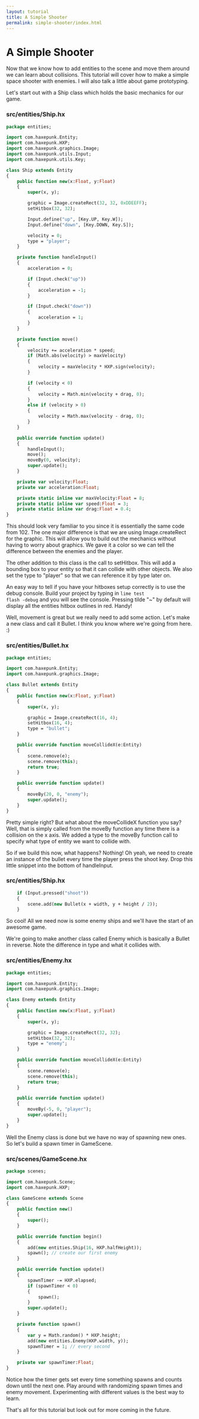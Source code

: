 ```yaml
---
layout: tutorial
title: A Simple Shooter
permalink: simple-shooter/index.html
---
```


# A Simple Shooter

Now that we know how to add entities to the scene and move them around we can learn about collisions. This tutorial will cover how to make a simple space shooter with enemies. I will also talk a little about game prototyping.

Let's start out with a Ship class which holds the basic mechanics for our game.

### src/entities/Ship.hx

```haxe
package entities;

import com.haxepunk.Entity;
import com.haxepunk.HXP;
import com.haxepunk.graphics.Image;
import com.haxepunk.utils.Input;
import com.haxepunk.utils.Key;

class Ship extends Entity
{
	public function new(x:Float, y:Float)
	{
		super(x, y);

		graphic = Image.createRect(32, 32, 0xDDEEFF);
		setHitbox(32, 32);

		Input.define("up", [Key.UP, Key.W]);
		Input.define("down", [Key.DOWN, Key.S]);

		velocity = 0;
		type = "player";
	}

	private function handleInput()
	{
		acceleration = 0;

		if (Input.check("up"))
		{
			acceleration = -1;
		}

		if (Input.check("down"))
		{
			acceleration = 1;
		}
	}

	private function move()
	{
		velocity += acceleration * speed;
		if (Math.abs(velocity) > maxVelocity)
		{
			velocity = maxVelocity * HXP.sign(velocity);
		}

		if (velocity < 0)
		{
			velocity = Math.min(velocity + drag, 0);
		}
		else if (velocity > 0)
		{
			velocity = Math.max(velocity - drag, 0);
		}
	}

	public override function update()
	{
		handleInput();
		move();
		moveBy(0, velocity);
		super.update();
	}

	private var velocity:Float;
	private var acceleration:Float;

	private static inline var maxVelocity:Float = 8;
	private static inline var speed:Float = 3;
	private static inline var drag:Float = 0.4;
}
```

This should look very familiar to you since it is essentially the same code from 102. The one major difference is that we are using Image.createRect for the graphic. This will allow you to build out the mechanics without having to worry about graphics. We gave it a color so we can tell the difference between the enemies and the player.

The other addition to this class is the call to setHitbox. This will add a bounding box to your entity so that it can collide with other objects. We also set the type to "player" so that we can reference it by type later on.

An easy way to tell if you have your hitboxes setup correctly is to use the debug console. Build your project by typing in <code>lime test flash -debug</code> and you will see the console. Pressing tilde "~" by default will display all the entities hitbox outlines in red. Handy!

Well, movement is great but we really need to add some action. Let's make a new class and call it Bullet. I think you know where we're going from here. :)

### src/entities/Bullet.hx

```haxe
package entities;

import com.haxepunk.Entity;
import com.haxepunk.graphics.Image;

class Bullet extends Entity
{
	public function new(x:Float, y:Float)
	{
		super(x, y);

		graphic = Image.createRect(16, 4);
		setHitbox(16, 4);
		type = "bullet";
	}

	public override function moveCollideX(e:Entity)
	{
		scene.remove(e);
		scene.remove(this);
		return true;
	}

	public override function update()
	{
		moveBy(20, 0, "enemy");
		super.update();
	}
}
```

Pretty simple right? But what about the moveCollideX function you say? Well, that is simply called from the moveBy function any time there is a collision on the x axis. We added a type to the moveBy function call to specify what type of entity we want to collide with.

So if we build this now, what happens? Nothing! Oh yeah, we need to create an instance of the bullet every time the player press the shoot key. Drop this little snippet into the bottom of handleInput.

### src/entities/Ship.hx

```haxe
	if (Input.pressed("shoot"))
	{
		scene.add(new Bullet(x + width, y + height / 2));
	}
```

So cool! All we need now is some enemy ships and we'll have the start of an awesome game.

We're going to make another class called Enemy which is basically a Bullet in reverse. Note the difference in type and what it collides with.

### src/entities/Enemy.hx

```haxe
package entities;

import com.haxepunk.Entity;
import com.haxepunk.graphics.Image;

class Enemy extends Entity
{
	public function new(x:Float, y:Float)
	{
		super(x, y);

		graphic = Image.createRect(32, 32);
		setHitbox(32, 32);
		type = "enemy";
	}

	public override function moveCollideX(e:Entity)
	{
		scene.remove(e);
		scene.remove(this);
		return true;
	}

	public override function update()
	{
		moveBy(-5, 0, "player");
		super.update();
	}
}
```

Well the Enemy class is done but we have no way of spawning new ones. So let's build a spawn timer in GameScene.

### src/scenes/GameScene.hx

```haxe
package scenes;

import com.haxepunk.Scene;
import com.haxepunk.HXP;

class GameScene extends Scene
{
	public function new()
	{
		super();
	}

	public override function begin()
	{
		add(new entities.Ship(16, HXP.halfHeight));
		spawn(); // create our first enemy
	}

	public override function update()
	{
		spawnTimer -= HXP.elapsed;
		if (spawnTimer < 0)
		{
			spawn();
		}
		super.update();
	}

	private function spawn()
	{
		var y = Math.random() * HXP.height;
		add(new entities.Enemy(HXP.width, y));
		spawnTimer = 1; // every second
	}

	private var spawnTimer:Float;
}
```

Notice how the timer gets set every time something spawns and counts down until the next one. Play around with randomizing spawn times and enemy movement. Experimenting with different values is the best way to learn.

That's all for this tutorial but look out for more coming in the future.
